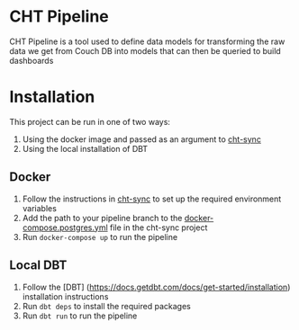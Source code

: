 CHT Pipeline
========================

CHT Pipeline is a tool used to define data models for transforming the raw data we get from Couch DB into models that can then be queried to build dashboards

# Installation
This project can be run in one of two ways:
1. Using the docker image and passed as an argument to [cht-sync](https://github.com/medic/cht-sync)
2. Using the local installation of DBT

## Docker
1. Follow the instructions in [cht-sync](https://github.com/medic/cht-sync) to set up the required environment variables
1. Add the path to your pipeline branch to the [docker-compose.postgres.yml](https://github.com/medic/cht-sync/blob/main/docker-compose.postgres.yml#L13) file in the cht-sync project
1. Run `docker-compose up` to run the pipeline

## Local DBT
1. Follow the [DBT] (https://docs.getdbt.com/docs/get-started/installation) installation instructions
1. Run `dbt deps` to install the required packages
1. Run `dbt run` to run the pipeline
